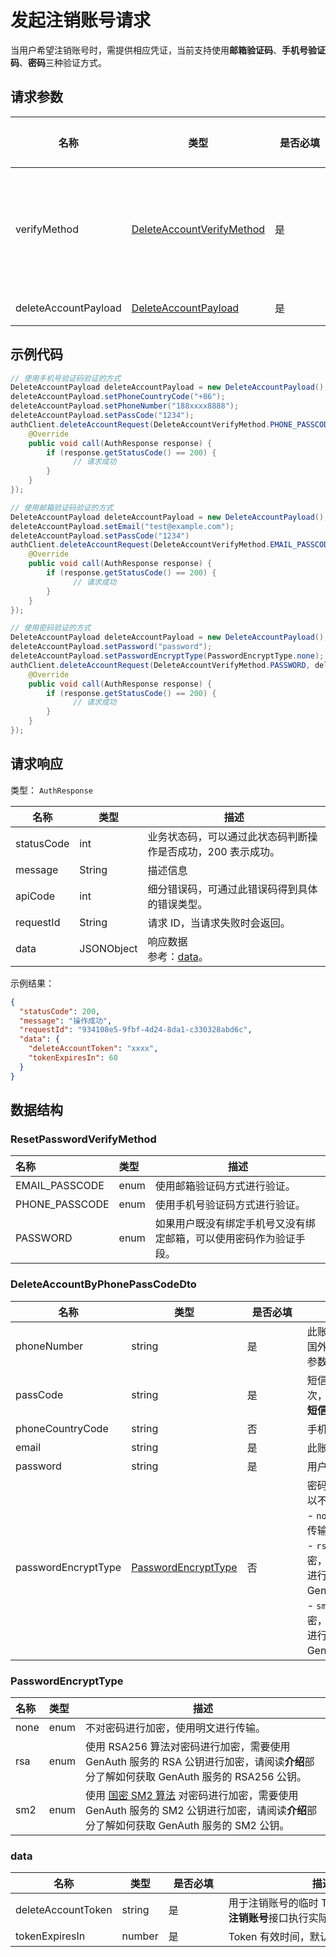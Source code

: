 # 发起注销账号请求

<LastUpdated />

当用户希望注销账号时，需提供相应凭证，当前支持使用**邮箱验证码**、**手机号验证码**、**密码**三种验证方式。

## 请求参数

| 名称                 | 类型                                                               | <div style="width:80px">是否必填</div> | 默认值 | <div style="width:300px">描述</div>                                                                                                                                                                                    | <div style="width:200px"></div>示例值</div> |
| -------------------- | ------------------------------------------------------------------ | -------------------------------------- | ------ | ---------------------------------------------------------------------------------------------------------------------------------------------------------------------------------------------------------------------- | ------------------------------------------- |
| verifyMethod         | <a href="#DeleteAccountVerifyMethod">DeleteAccountVerifyMethod</a> | 是                                     | -      | 注销账号的验证手段：<br>- `PHONE_PASSCODE`: 使用手机号验证码方式进行验证。<br>- `EMAIL_PASSCODE`: 使用邮箱验证码方式进行验证。<br>- `PASSWORD`: 如果用户既没有绑定手机号又没有绑定邮箱，可以使用密码作为验证手段。<br> | `PHONE_PASSCODE`                            |
| deleteAccountPayload | <a href="#DeleteAccountPayload">DeleteAccountPayload</a>           | 是                                     | -      | 使用手机号验证码验证的数据/使用邮箱验证码验证的数据/使用密码验证的数据                                                                                                                                                 |                                             |

## 示例代码

```java
// 使用手机号验证码验证的方式
DeleteAccountPayload deleteAccountPayload = new DeleteAccountPayload();
deleteAccountPayload.setPhoneCountryCode("+86");
deleteAccountPayload.setPhoneNumber("188xxxx8888");
deleteAccountPayload.setPassCode("1234");
authClient.deleteAccountRequest(DeleteAccountVerifyMethod.PHONE_PASSCODE, deleteAccountPayload, new AuthCallback() {
    @Override
    public void call(AuthResponse response) {
        if (response.getStatusCode() == 200) {
              // 请求成功
        }
    }
});

// 使用邮箱验证码验证的方式
DeleteAccountPayload deleteAccountPayload = new DeleteAccountPayload();
deleteAccountPayload.setEmail("test@example.com");
deleteAccountPayload.setPassCode("1234")
authClient.deleteAccountRequest(DeleteAccountVerifyMethod.EMAIL_PASSCODE, deleteAccountPayload, new AuthCallback() {
    @Override
    public void call(AuthResponse response) {
        if (response.getStatusCode() == 200) {
              // 请求成功
        }
    }
});

// 使用密码验证的方式
DeleteAccountPayload deleteAccountPayload = new DeleteAccountPayload();
deleteAccountPayload.setPassword("password");
deleteAccountPayload.setPasswordEncryptType(PasswordEncryptType.none);
authClient.deleteAccountRequest(DeleteAccountVerifyMethod.PASSWORD, deleteAccountPayload, new AuthCallback() {
    @Override
    public void call(AuthResponse response) {
        if (response.getStatusCode() == 200) {
              // 请求成功
        }
    }
});
```

## 请求响应

类型： `AuthResponse`

| 名称       | 类型       | 描述                                                         |
| ---------- | ---------- | ------------------------------------------------------------ |
| statusCode | int        | 业务状态码，可以通过此状态码判断操作是否成功，200 表示成功。 |
| message    | String     | 描述信息                                                     |
| apiCode    | int        | 细分错误码，可通过此错误码得到具体的错误类型。               |
| requestId  | String     | 请求 ID，当请求失败时会返回。                                |
| data       | JSONObject | 响应数据<br/>参考：<a href="#data">data</a>。                |

示例结果：

```json
{
  "statusCode": 200,
  "message": "操作成功",
  "requestId": "934108e5-9fbf-4d24-8da1-c330328abd6c",
  "data": {
    "deleteAccountToken": "xxxx",
    "tokenExpiresIn": 60
  }
}
```

## 数据结构

### <a id="ResetPasswordVerifyMethod"></a> ResetPasswordVerifyMethod

| 名称           | 类型 | 描述                                                               |
| :------------- | :--- | ------------------------------------------------------------------ |
| EMAIL_PASSCODE | enum | 使用邮箱验证码方式进行验证。                                       |
| PHONE_PASSCODE | enum | 使用手机号验证码方式进行验证。                                     |
| PASSWORD       | enum | 如果用户既没有绑定手机号又没有绑定邮箱，可以使用密码作为验证手段。 |

### <a id="DeleteAccountByPhonePassCodeDto"></a> DeleteAccountByPhonePassCodeDto

| 名称                | 类型                                                   | <div style="width:80px">是否必填</div> | <div style="width:300px">描述</div>                                                                                                                                                                                                                                                                                                                                                                                                                    | <div style="width:200px">示例值</div> |
| ------------------- | ------------------------------------------------------ | -------------------------------------- | ------------------------------------------------------------------------------------------------------------------------------------------------------------------------------------------------------------------------------------------------------------------------------------------------------------------------------------------------------------------------------------------------------------------------------------------------------ | ------------------------------------- |
| phoneNumber         | string                                                 | 是                                     | 此账号绑定的手机号，不带区号。如果是国外手机号，请在 phoneCountryCode 参数中指定区号。                                                                                                                                                                                                                                                                                                                                                                 | `188xxxx8888`                         |
| passCode            | string                                                 | 是                                     | 短信验证码，一个短信验证码只能使用一次，有效时间为一分钟。你需要通过**发送短信**接口获取。                                                                                                                                                                                                                                                                                                                                                             | `1234`                                |
| phoneCountryCode    | string                                                 | 否                                     | 手机区号                                                                                                                                                                                                                                                                                                                                                                                                                                               | `+86`                                 |
| email               | string                                                 | 是                                     | 此账号绑定的邮箱，不区分大小写。                                                                                                                                                                                                                                                                                                                                                                                                                       | `test@example.com`                    |
| password            | string                                                 | 是                                     | 用户密码                                                                                                                                                                                                                                                                                                                                                                                                                                               | `password`                            |
| passwordEncryptType | <a href="#PasswordEncryptType">PasswordEncryptType</a> | 否                                     | 密码加密类型，支持 sm2 和 rsa。默认可以不加密。<br>- `none`: 不对密码进行加密，使用明文进行传输。<br>- `rsa`: 使用 RSA256 算法对密码进行加密，需要使用 GenAuth 服务的 RSA 公钥进行加密，请阅读**介绍**部分了解如何获取 GenAuth 服务的 RSA256 公钥。<br>- `sm2`: 使用 [国密 SM2 算法](https://baike.baidu.com/item/SM2/15081831) 对密码进行加密，需要使用 GenAuth 服务的 SM2 公钥进行加密，请阅读**介绍**部分了解如何获取 GenAuth 服务的 SM2 公钥。<br> | `sm2`                                 |

### <a id="PasswordEncryptType"></a> PasswordEncryptType

| 名称 | 类型 | 描述                                                                                                                                                                               |
| :--- | :--- | ---------------------------------------------------------------------------------------------------------------------------------------------------------------------------------- |
| none | enum | 不对密码进行加密，使用明文进行传输。                                                                                                                                               |
| rsa  | enum | 使用 RSA256 算法对密码进行加密，需要使用 GenAuth 服务的 RSA 公钥进行加密，请阅读**介绍**部分了解如何获取 GenAuth 服务的 RSA256 公钥。                                              |
| sm2  | enum | 使用 [国密 SM2 算法](https://baike.baidu.com/item/SM2/15081831) 对密码进行加密，需要使用 GenAuth 服务的 SM2 公钥进行加密，请阅读**介绍**部分了解如何获取 GenAuth 服务的 SM2 公钥。 |

### <a id="data"></a> data

| 名称               | 类型   | <div style="width:80px">是否必填</div> | <div style="width:300px">描述</div>                                        | <div style="width:200px">示例值</div> |
| ------------------ | ------ | -------------------------------------- | -------------------------------------------------------------------------- | ------------------------------------- |
| deleteAccountToken | string | 是                                     | 用于注销账号的临时 Token，你需要调用**注销账号**接口执行实际注销账号操作。 | `xxxx`                                |
| tokenExpiresIn     | number | 是                                     | Token 有效时间，默认为 60 秒。                                             | `60`                                  |
